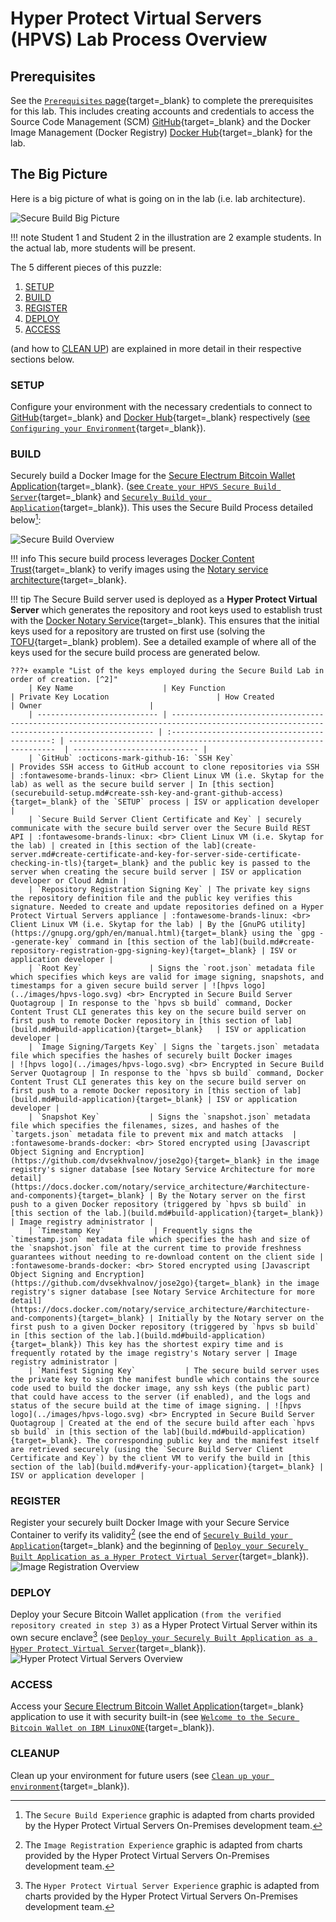 # Hyper Protect Virtual Servers (HPVS) Lab Process Overview

## Prerequisites

See the [`Prerequisites` page](../prerequisites.md){target=_blank} to complete the prerequisites for this lab. This includes creating accounts and credentials to access the Source Code Management (SCM) [GitHub](https://github.com){target=_blank} and the Docker Image Management (Docker Registry) [Docker Hub](https://hub.docker.com/){target=_blank} for the lab.

## The Big Picture

Here is a big picture of what is going on in the lab (i.e. lab architecture).

![Secure Build Big Picture](Overview_Images/SecureBuild_BigPicture.png)

!!! note
    Student 1 and Student 2 in the illustration are 2 example students. In the actual lab, more students will be present.

The 5 different pieces of this puzzle:

1. [SETUP](#setup)
2. [BUILD](#build)
3. [REGISTER](#register)
4. [DEPLOY](#deploy)
5. [ACCESS](#access)

(and how to [CLEAN UP](#cleanup)) are explained in more detail in their respective sections below.

### SETUP

Configure your environment with the necessary credentials to connect to [GitHub](https://github.com){target=_blank} and [Docker Hub](https://hub.docker.com/){target=_blank} respectively ([see `Configuring your Environment`](securebuild-setup.md){target=_blank}).

### BUILD

Securely build a Docker Image for the [Secure Electrum Bitcoin Wallet Application](https://github.com/IBM/secure-bitcoin-wallet){target=_blank}. ([see `Create your HPVS Secure Build Server`](create-server.md){target=_blank} and [`Securely Build your Application`](build.md){target=_blank}). This uses the Secure Build Process detailed below[^1]:

![Secure Build Overview](Overview_Images/Secure_Build_Overview.png)

!!! info
    This secure build process leverages [Docker Content Trust](https://docs.docker.com/engine/security/trust/content_trust/){target=_blank} to verify images using the [Notary service architecture](https://docs.docker.com/notary/service_architecture/){target=_blank}.

!!! tip
    The Secure Build server used is deployed as a **Hyper Protect Virtual Server** which generates the repository and root keys used to establish trust with the [Docker Notary Service](https://docs.docker.com/notary/service_architecture/){target=_blank}. This ensures that the initial keys used for a repository are trusted on first use (solving the [TOFU](https://en.wikipedia.org/wiki/Trust_on_first_use){target=_blank} problem). See a detailed example of where all of the keys used for the secure build process are generated below.

    ???+ example "List of the keys employed during the Secure Build Lab in order of creation. [^2]" 
        | Key Name                    | Key Function                                                                                                                             | Private Key Location                        | How Created                                 | Owner                        |
        | --------------------------- | ---------------------------------------------------------------------------------------------------------------------------------------- | :-------------------------------------------: | -------------------------------------------------------------------  | ---------------------------- |
        | `GitHub` :octicons-mark-github-16: `SSH Key`                           | Provides SSH access to GitHub account to clone repositories via SSH | :fontawesome-brands-linux: <br> Client Linux VM (i.e. Skytap for the lab) as well as the secure build server | In [this section](securebuild-setup.md#create-ssh-key-and-grant-github-access){target=_blank} of the `SETUP` process | ISV or application developer |
        | `Secure Build Server Client Certificate and Key` | securely communicate with the secure build server over the Secure Build REST API | :fontawesome-brands-linux: <br> Client Linux VM (i.e. Skytap for the lab) | created in [this section of the lab](create-server.md#create-certificate-and-key-for-server-side-certificate-checking-in-tls){target=_blank} and the public key is passed to the server when creating the secure build server | ISV or application developer or Cloud Admin |
        | `Repository Registration Signing Key` | The private key signs the repository definition file and the public key verifies this signature. Needed to create and update repositories defined on a Hyper Protect Virtual Servers appliance | :fontawesome-brands-linux: <br> Client Linux VM (i.e. Skytap for the lab) | By the [GnuPG utility](https://gnupg.org/gph/en/manual.html){target=_blank} using the `gpg --generate-key` command in [this section of the lab](build.md#create-repository-registration-gpg-signing-key){target=_blank} | ISV or application developer |
        | `Root Key`               | Signs the `root.json` metadata file which specifies which keys are valid for image signing, snapshots, and timestamps for a given secure build server | ![hpvs logo](../images/hpvs-logo.svg) <br> Encrypted in Secure Build Server Quotagroup | In response to the `hpvs sb build` command, Docker Content Trust CLI generates this key on the secure build server on first push to remote Docker repository in [this section of lab](build.md#build-application){target=_blank}   | ISV or application developer |
        | `Image Signing/Targets Key` | Signs the `targets.json` metadata file which specifies the hashes of securely built Docker images                                                       | ![hpvs logo](../images/hpvs-logo.svg) <br> Encrypted in Secure Build Server Quotagroup | In response to the `hpvs sb build` command, Docker Content Trust CLI generates this key on the secure build server on first push to a remote Docker repository in [this section of lab](build.md#build-application){target=_blank} | ISV or application developer |
        | `Snapshot Key`           | Signs the `snapshot.json` metadata file which specifies the filenames, sizes, and hashes of the `targets.json` metadata file to prevent mix and match attacks  | :fontawesome-brands-docker: <br> Stored encrypted using [Javascript Object Signing and Encryption](https://github.com/dvsekhvalnov/jose2go){target=_blank} in the image registry's signer database [see Notary Service Architecture for more detail](https://docs.docker.com/notary/service_architecture/#architecture-and-components){target=_blank} | By the Notary server on the first push to a given Docker repository (triggered by `hpvs sb build` in [this section of the lab.](build.md#build-application){target=_blank}) | Image registry administrator | 
        | `Timestamp Key`           | Frequently signs the `timestamp.json` metadata file which specifies the hash and size of the `snapshot.json` file at the current time to provide freshness guarantees without needing to re-download content on the client side | :fontawesome-brands-docker: <br> Stored encrypted using [Javascript Object Signing and Encryption](https://github.com/dvsekhvalnov/jose2go){target=_blank} in the image registry's signer database [see Notary Service Architecture for more detail](https://docs.docker.com/notary/service_architecture/#architecture-and-components){target=_blank} | Initially by the Notary server on the first push to a given Docker repository (triggered by `hpvs sb build` in [this section of the lab.](build.md#build-application){target=_blank}) This key has the shortest expiry time and is frequently rotated by the image registry's Notary server | Image registry administrator |
        | `Manifest Signing Key`           | The secure build server uses the private key to sign the manifest bundle which contains the source code used to build the docker image, any ssh keys (the public part) that could have access to the server (if enabled), and the logs and status of the secure build at the time of image signing. | ![hpvs logo](../images/hpvs-logo.svg) <br> Encrypted in Secure Build Server Quotagroup | Created at the end of the secure build after each `hpvs sb build` in [this section of the lab](build.md#build-application){target=_blank}. The corresponding public key and the manifest itself are retrieved securely (using the `Secure Build Server Client Certificate and Key`) by the client VM to verify the build in [this section of the lab](build.md#verify-your-application){target=_blank} | ISV or application developer |

[^1]: The `Secure Build Experience` graphic is adapted from charts provided by the Hyper Protect Virtual Servers On-Premises development team.
[^2]: The above table is provided here for convenience. It comes from the `IBM Knowledge Center`

### REGISTER

Register your securely built Docker Image with your Secure Service Container to verify its validity[^3] (see the end of [`Securely Build your Application`](build.md){target=_blank} and the beginning of [`Deploy your Securely Built Application as a Hyper Protect Virtual Server`](deploy-app.md){target=_blank}).
![Image Registration Overview](Overview_Images/Image_Registration_Overview.png)

[^3]: The `Image Registration Experience` graphic is adapted from charts provided by the Hyper Protect Virtual Servers On-Premises development team.

### DEPLOY

Deploy your Secure Bitcoin Wallet application `(from the verified repository created in step 3)` as a Hyper Protect Virtual Server within its own secure enclave[^4] (see [`Deploy your Securely Built Application as a Hyper Protect Virtual Server`](deploy-app.md){target=_blank}).
![Hyper Protect Virtual Servers Overview](Overview_Images/Hyper_Protect_Virtual_Server_Overview.png)

[^4]: The `Hyper Protect Virtual Server Experience` graphic is adapted from charts provided by the Hyper Protect Virtual Servers On-Premises development team.

### ACCESS

Access your [Secure Electrum Bitcoin Wallet Application](https://github.com/IBM/secure-bitcoin-wallet){target=_blank} application to use it with security built-in (see [`Welcome to the Secure Bitcoin Wallet on IBM LinuxONE`](bitcoin_wallet.md){target=_blank}).

### CLEANUP

Clean up your environment for future users (see [`Clean up your environment`](cleanup.md){target=_blank}).
